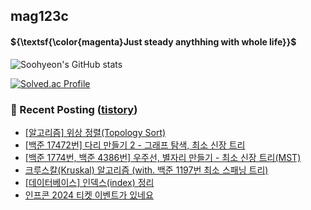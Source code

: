 ## mag123c 

#### ${\textsf{\color{magenta}Just steady anythhing with whole life}}$

![Soohyeon's GitHub stats](https://github-readme-stats.vercel.app/api?username=mag123c&show_icons=true&theme=dark)
<!--[![Solved.ac Profile](http://mazassumnida.wtf/api/v2/generate_badge?boj=diehreo)](https://solved.ac/diehreo/)-->
[![Solved.ac Profile](http://mazassumnida.wtf/api/v2/generate_badge?boj=diehreo)](https://solved.ac/diehreo/)



### 📕 Recent Posting ([tistory](https://mag1c.tistory.com))
- [[알고리즘] 위상 정렬(Topology Sort)](https://mag1c.tistory.com/532)</br>
- [[백준 17472번] 다리 만들기 2 - 그래프 탐색, 최소 신장 트리](https://mag1c.tistory.com/531)</br>
- [[백준 1774번, 백준 4386번] 우주선, 별자리 만들기 - 최소 신장 트리(MST)](https://mag1c.tistory.com/530)</br>
- [크루스칼(Kruskal) 알고리즘 (with. 백준 1197번 최소 스패닝 트리)](https://mag1c.tistory.com/529)</br>
- [[데이터베이스] 인덱스(index) 정리](https://mag1c.tistory.com/528)</br>
- [인프콘 2024  티켓 이벤트가 있네요](https://mag1c.tistory.com/527)</br>
